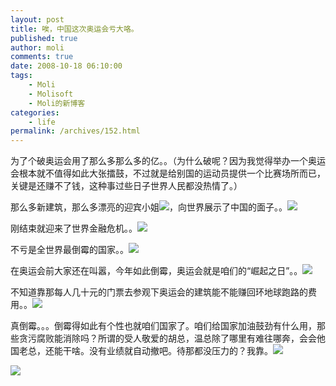 ```yaml
---
layout: post
title: 唉，中国这次奥运会亏大咯。
published: true
author: moli
comments: true
date: 2008-10-18 06:10:00
tags:
    - Moli
    - Molisoft
    - Moli的新博客
categories:
    - life
permalink: /archives/152.html
---
```

为了个破奥运会用了那么多那么多的亿。。（为什么破呢？因为我觉得举办一个奥运会根本就不值得如此大张擂鼓，不过就是给别国的运动员提供一个比赛场所而已，关键是还赚不了钱，这种事过些日子世界人民都没热情了。）

那么多新建筑，那么多漂亮的迎宾小姐![][1]，向世界展示了中国的面子。。![][2]

刚结束就迎来了世界金融危机。。![][3]

不亏是全世界最倒霉的国家。。![][4]

在奥运会前大家还在叫嚣，今年如此倒霉，奥运会就是咱们的&ldquo;崛起之日&rdquo;。。![][5]

不知道靠那每人几十元的门票去参观下奥运会的建筑能不能赚回环地球跑路的费用。。![][6]

真倒霉。。。倒霉得如此有个性也就咱们国家了。咱们给国家加油鼓劲有什么用，那些贪污腐败能消除吗？所谓的受人敬爱的胡总，温总除了哪里有难往哪奔，会会他国老总，还能干啥。没有业绩就自动撤吧。待那都没压力的？我靠。![][7]

![][8]

 [1]: http://img.baidu.com/hi/face/i_f22.gif
 [2]: http://img.baidu.com/hi/jd/j_0010.gif
 [3]: http://img.baidu.com/hi/jd/j_0050.gif
 [4]: http://img.baidu.com/hi/face/i_f12.gif
 [5]: http://img.baidu.com/hi/face/i_f29.gif
 [6]: http://img.baidu.com/hi/jd/j_0055.gif
 [7]: http://img.baidu.com/hi/jd/j_0014.gif
 [8]: http://img.baidu.com/hi/ldw/w_0014.gif
